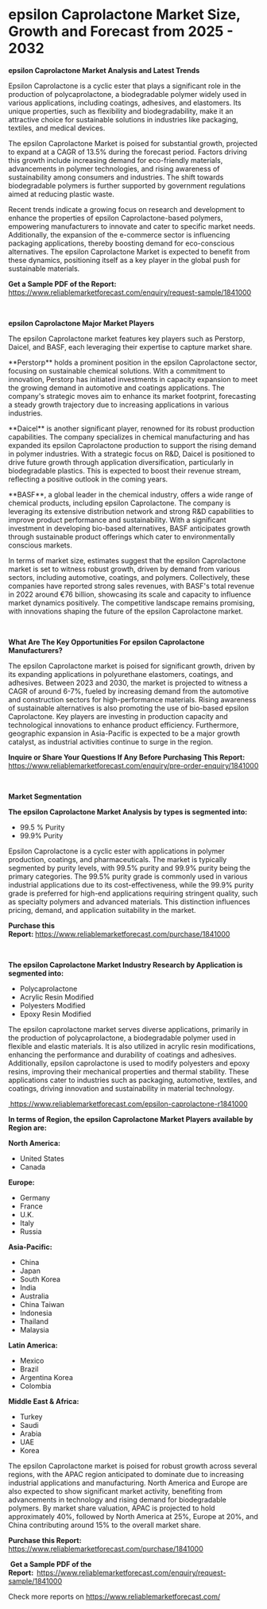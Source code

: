 <p><h1>epsilon Caprolactone Market Size, Growth and Forecast from 2025 - 2032</h1></p><p><strong>epsilon Caprolactone Market Analysis and Latest Trends</strong></p>
<p><p>Epsilon Caprolactone is a cyclic ester that plays a significant role in the production of polycaprolactone, a biodegradable polymer widely used in various applications, including coatings, adhesives, and elastomers. Its unique properties, such as flexibility and biodegradability, make it an attractive choice for sustainable solutions in industries like packaging, textiles, and medical devices.</p><p>The epsilon Caprolactone Market is poised for substantial growth, projected to expand at a CAGR of 13.5% during the forecast period. Factors driving this growth include increasing demand for eco-friendly materials, advancements in polymer technologies, and rising awareness of sustainability among consumers and industries. The shift towards biodegradable polymers is further supported by government regulations aimed at reducing plastic waste.</p><p>Recent trends indicate a growing focus on research and development to enhance the properties of epsilon Caprolactone-based polymers, empowering manufacturers to innovate and cater to specific market needs. Additionally, the expansion of the e-commerce sector is influencing packaging applications, thereby boosting demand for eco-conscious alternatives. The epsilon Caprolactone Market is expected to benefit from these dynamics, positioning itself as a key player in the global push for sustainable materials.</p></p>
<p><strong>Get a Sample PDF of the Report:&nbsp;</strong> <a href="https://www.reliablemarketforecast.com/enquiry/request-sample/1841000?utm_campaign=3208&utm_medium=2&utm_source=Github&utm_content=ia&utm_term=01042025&utm_id=epsilon-caprolactone">https://www.reliablemarketforecast.com/enquiry/request-sample/1841000</a></p>
<p>&nbsp;</p>
<p><strong>epsilon Caprolactone Major Market Players</strong></p>
<p><p>The epsilon Caprolactone market features key players such as Perstorp, Daicel, and BASF, each leveraging their expertise to capture market share. </p><p>**Perstorp** holds a prominent position in the epsilon Caprolactone sector, focusing on sustainable chemical solutions. With a commitment to innovation, Perstorp has initiated investments in capacity expansion to meet the growing demand in automotive and coatings applications. The company's strategic moves aim to enhance its market footprint, forecasting a steady growth trajectory due to increasing applications in various industries.</p><p>**Daicel** is another significant player, renowned for its robust production capabilities. The company specializes in chemical manufacturing and has expanded its epsilon Caprolactone production to support the rising demand in polymer industries. With a strategic focus on R&D, Daicel is positioned to drive future growth through application diversification, particularly in biodegradable plastics. This is expected to boost their revenue stream, reflecting a positive outlook in the coming years.</p><p>**BASF**, a global leader in the chemical industry, offers a wide range of chemical products, including epsilon Caprolactone. The company is leveraging its extensive distribution network and strong R&D capabilities to improve product performance and sustainability. With a significant investment in developing bio-based alternatives, BASF anticipates growth through sustainable product offerings which cater to environmentally conscious markets. </p><p>In terms of market size, estimates suggest that the epsilon Caprolactone market is set to witness robust growth, driven by demand from various sectors, including automotive, coatings, and polymers. Collectively, these companies have reported strong sales revenues, with BASF's total revenue in 2022 around €76 billion, showcasing its scale and capacity to influence market dynamics positively. The competitive landscape remains promising, with innovations shaping the future of the epsilon Caprolactone market.</p></p>
<p>&nbsp;</p>
<p><strong>What Are The Key Opportunities For epsilon Caprolactone Manufacturers?</strong></p>
<p><p>The epsilon Caprolactone market is poised for significant growth, driven by its expanding applications in polyurethane elastomers, coatings, and adhesives. Between 2023 and 2030, the market is projected to witness a CAGR of around 6-7%, fueled by increasing demand from the automotive and construction sectors for high-performance materials. Rising awareness of sustainable alternatives is also promoting the use of bio-based epsilon Caprolactone. Key players are investing in production capacity and technological innovations to enhance product efficiency. Furthermore, geographic expansion in Asia-Pacific is expected to be a major growth catalyst, as industrial activities continue to surge in the region.</p></p>
<p><strong>Inquire or Share Your Questions If Any Before Purchasing This Report:</strong> <a href="https://www.reliablemarketforecast.com/enquiry/pre-order-enquiry/1841000?utm_campaign=3208&utm_medium=2&utm_source=Github&utm_content=ia&utm_term=01042025&utm_id=epsilon-caprolactone">https://www.reliablemarketforecast.com/enquiry/pre-order-enquiry/1841000</a></p>
<p>&nbsp;</p>
<p><strong>Market Segmentation</strong></p>
<p><strong>The epsilon Caprolactone Market Analysis by types is segmented into:</strong></p>
<p><ul><li>99.5 % Purity</li><li>99.9% Purity</li></ul></p>
<p><p>Epsilon Caprolactone is a cyclic ester with applications in polymer production, coatings, and pharmaceuticals. The market is typically segmented by purity levels, with 99.5% purity and 99.9% purity being the primary categories. The 99.5% purity grade is commonly used in various industrial applications due to its cost-effectiveness, while the 99.9% purity grade is preferred for high-end applications requiring stringent quality, such as specialty polymers and advanced materials. This distinction influences pricing, demand, and application suitability in the market.</p></p>
<p><strong>Purchase this Report:&nbsp;</strong><a href="https://www.reliablemarketforecast.com/purchase/1841000?utm_campaign=3208&utm_medium=2&utm_source=Github&utm_content=ia&utm_term=01042025&utm_id=epsilon-caprolactone">https://www.reliablemarketforecast.com/purchase/1841000</a></p>
<p>&nbsp;</p>
<p><strong>The epsilon Caprolactone Market Industry Research by Application is segmented into:</strong></p>
<p><ul><li>Polycaprolactone</li><li>Acrylic Resin Modified</li><li>Polyesters Modified</li><li>Epoxy Resin Modified</li></ul></p>
<p><p>The epsilon caprolactone market serves diverse applications, primarily in the production of polycaprolactone, a biodegradable polymer used in flexible and elastic materials. It is also utilized in acrylic resin modifications, enhancing the performance and durability of coatings and adhesives. Additionally, epsilon caprolactone is used to modify polyesters and epoxy resins, improving their mechanical properties and thermal stability. These applications cater to industries such as packaging, automotive, textiles, and coatings, driving innovation and sustainability in material technology.</p></p>
<p><a href="https://www.reliablemarketforecast.com/epsilon-caprolactone-r1841000?utm_campaign=3208&utm_medium=2&utm_source=Github&utm_content=ia&utm_term=01042025&utm_id=epsilon-caprolactone">&nbsp;https://www.reliablemarketforecast.com/epsilon-caprolactone-r1841000</a></p>
<p><strong>In terms of Region, the epsilon Caprolactone Market Players available by Region are:</strong></p>
<p>
    <p> <strong> North America: </strong>
        <ul>
            <li>United States</li>
            <li>Canada</li>
        </ul>
        </p> 
    <p> <strong> Europe: </strong>
        <ul>
            <li>Germany</li>
            <li>France</li>
            <li>U.K.</li>
            <li>Italy</li>
            <li>Russia</li>
        </ul>
        </p> 
    <p> <strong> Asia-Pacific: </strong>
        <ul>
            <li>China</li>
            <li>Japan</li>
            <li>South Korea</li>
            <li>India</li>
            <li>Australia</li>
            <li>China Taiwan</li>
            <li>Indonesia</li>
            <li>Thailand</li>
            <li>Malaysia</li>
        </ul>
        </p> 
    <p> <strong> Latin America: </strong>
        <ul>
            <li>Mexico</li>
            <li>Brazil</li>
            <li>Argentina Korea</li>
            <li>Colombia</li>
        </ul>
        </p> 
    <p> <strong> Middle East & Africa: </strong>
        <ul>
            <li>Turkey</li>
            <li>Saudi</li>
            <li>Arabia</li>
            <li>UAE</li>
            <li>Korea</li>
        </ul>
    </p>
    </p>
<p><p>The epsilon Caprolactone market is poised for robust growth across several regions, with the APAC region anticipated to dominate due to increasing industrial applications and manufacturing. North America and Europe are also expected to show significant market activity, benefiting from advancements in technology and rising demand for biodegradable polymers. By market share valuation, APAC is projected to hold approximately 40%, followed by North America at 25%, Europe at 20%, and China contributing around 15% to the overall market share.</p></p>
<p><strong>Purchase this Report: </strong><a href="https://www.reliablemarketforecast.com/purchase/1841000?utm_campaign=3208&utm_medium=2&utm_source=Github&utm_content=ia&utm_term=01042025&utm_id=epsilon-caprolactone">https://www.reliablemarketforecast.com/purchase/1841000</a></p>
<p>&nbsp;<strong>Get a Sample PDF of the Report:&nbsp;&nbsp;</strong><a href="https://www.reliablemarketforecast.com/enquiry/request-sample/1841000?utm_campaign=3208&utm_medium=2&utm_source=Github&utm_content=ia&utm_term=01042025&utm_id=epsilon-caprolactone">https://www.reliablemarketforecast.com/enquiry/request-sample/1841000</a></p>
<p><strong></strong></p>
<p>Check more reports on <a href="https://www.reliablemarketforecast.com/?utm_campaign=3208&utm_medium=2&utm_source=Github&utm_content=ia&utm_term=01042025&utm_id=epsilon-caprolactone">https://www.reliablemarketforecast.com/</a></p>